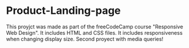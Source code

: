 # Product-Landing-page
This proyjct was made as part of the freeCodeCamp course "Responsive Web Design". It includes HTML and CSS files. It includes responsiveness when changing display size. Second proyect with media queries!
